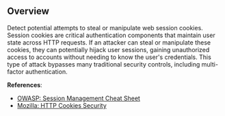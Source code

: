 ## Overview

Detect potential attempts to steal or manipulate web session cookies. Session cookies are critical authentication components that maintain user state across HTTP requests. If an attacker can steal or manipulate these cookies, they can potentially hijack user sessions, gaining unauthorized access to accounts without needing to know the user's credentials. This type of attack bypasses many traditional security controls, including multi-factor authentication.

**References**:
- [OWASP: Session Management Cheat Sheet](https://cheatsheetseries.owasp.org/cheatsheets/Session_Management_Cheat_Sheet.html)
- [Mozilla: HTTP Cookies Security](https://developer.mozilla.org/en-US/docs/Web/HTTP/Cookies#security)